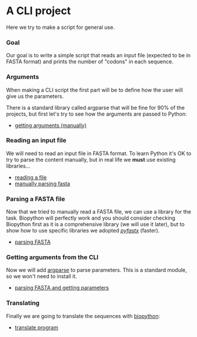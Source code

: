 # A CLI project

Here we try to make a script for general use. 

### Goal 

Our goal is to write a simple script that reads an input file (expected to be in FASTA format) and prints the number of "codons" in each sequence.

### Arguments
 When making a CLI script the first part will be to define how the user will give us the parameters.

There is a standard library called argparse that will be fine for 90% of the projects, but first let's try to see how the arguments are passed to Python:

* [getting arguments (manually)](00-args.py)


### Reading an input file

We will need to read an input file in FASTA format. To learn Python it's OK to try to parse the content manually, but in real life we **must** use existing libraries...

* [reading a file](01-read.py)
* [manually parsing fasta](02-parse.py)

### Parsing a FASTA file

Now that we tried to manually read a FASTA file, we can use a library for the task.
Biopython will perfectly work and you should consider checking Biopython first as it is a comprehensive library (we will use it later), but to show how to use specific libraries we adopted *[pyfastx](https://pyfastx.readthedocs.io/en/latest/)* (faster).

* [parsing FASTA](03-libparse.py)

### Getting arguments from the CLI

Now we will add [argparse](https://docs.python.org/3/library/argparse.html) to parse parameters. This is a standard module, so we won't need to install it.

* [parsing FASTA and getting parameters](04-cliparse.py)

### Translating

Finally we are going to translate the sequences with [biopython](https://biopython.org):

* [translate program](05-translate.py)

